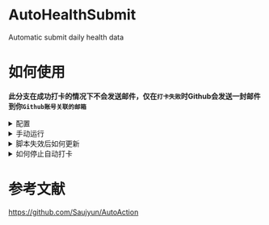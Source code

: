 # AutoHealthSubmit
Automatic submit daily health data
# 如何使用
**此分支在成功打卡的情况下不会发送邮件，仅在`打卡失败`时Github会发送一封邮件到你`Github账号关联的邮箱`**
<details>
<summary>配置</summary>

1. 点击右上角的`Fork`复制一份你的副本

**你要切换分支来使用no-mail模式**
![切换默认分支](https://github.com/Windmill-City/AutoHealthSubmit/blob/no-mail/切换默认分支.png)
2. 然后在`Settings->Secrets`里面添加你的账号密码

在 New Secret 的 Name 填下面`大写`的变量名称，不能变
- `USERID` -- 学号
- `USERPASS` -- 密码
![操作流程](https://github.com/Windmill-City/AutoHealthSubmit/blob/no-mail/操作流程.png)
3. **点`Action`，里面会提示你Action是`关闭(Disabled)`的，你要`Enable`它**
</details>

<details>
<summary>手动运行</summary>

**这个脚本每天凌晨4：00自动触发**

点击右上角的Star测试运行，运行一次之后要UnStar再Star才会再运行
![运行](https://github.com/Windmill-City/AutoHealthSubmit/blob/no-mail/运行.png)

点`Action`看运行状态
![运行状态](https://github.com/Windmill-City/AutoHealthSubmit/blob/no-mail/运行状态.png)
</details>

<details>
<summary>脚本失效后如何更新</summary>

1. 首先点击`compare`
![比较](https://github.com/Windmill-City/AutoHealthSubmit/blob/no-mail/比较.png)
2. 然后选择仓库和分支，左边是你的右边是我的
![选择分支](https://github.com/Windmill-City/AutoHealthSubmit/blob/no-mail/选择分支.png)
**如果你切换了默认分支为`no-mail`，你要在左右两边都选`no-mail`**
3. 点`Create pull request`两次
![创建pr](https://github.com/Windmill-City/AutoHealthSubmit/blob/no-mail/创建pr.png)
![创建pr2](https://github.com/Windmill-City/AutoHealthSubmit/blob/no-mail/创建pr2.png)
4. 点`Merge pull request`
![merge](https://github.com/Windmill-City/AutoHealthSubmit/blob/no-mail/merge.png)
</details>

<details>
<summary>如何停止自动打卡</summary>

在`Settings->Action`里面选择`Disable Action`
![停止打卡](https://github.com/Windmill-City/AutoHealthSubmit/blob/no-mail/停止打卡.png)
</details>

# 参考文献
https://github.com/Saujyun/AutoAction
